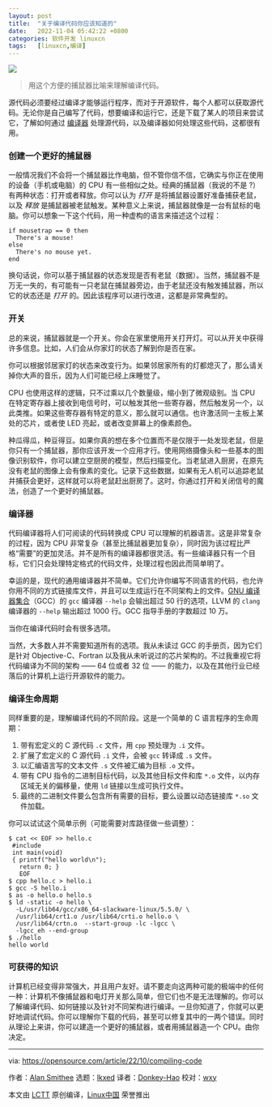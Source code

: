 ```yaml
---
layout: post
title:	"关于编译代码你应该知道的"
date:	2022-11-04 05:42:22 +0800 
categories:	软件开发 linuxcn 
tags:	[linuxcn,编译]
---
```



![](/Asserts/Images//attachment/album/202211/04/054126nec50keexencosc4.jpg)



> 
> 用这个方便的捕鼠器比喻来理解编译代码。
> 
> 
> 


源代码必须要经过编译才能够运行程序，而对于开源软件，每个人都可以获取源代码。无论你是自己编写了代码，想要编译和运行它，还是下载了某人的项目来尝试它，了解如何通过 [编译器](https://opensource.com/article/19/5/primer-assemblers-compilers-interpreters) 处理源代码，以及编译器如何处理这些代码，这都很有用。


### 创建一个更好的捕鼠器


一般情况我们不会将一个捕鼠器比作电脑，但不管你信不信，它确实与你正在使用的设备（手机或电脑）的 CPU 有一些相似之处。经典的捕鼠器（我说的不是 ?）有两种状态：打开或者释放。你可以认为 *打开* 是将捕鼠器设置好准备捕获老鼠，以及 *释放* 是捕鼠器被老鼠触发。某种意义上来说，捕鼠器就像是一台有鼠标的电脑。你可以想象一下这个代码，用一种虚构的语言来描述这个过程：



```
if mousetrap == 0 then
  There's a mouse!
else
  There's no mouse yet.
end

```

换句话说，你可以基于捕鼠器的状态发现是否有老鼠（数据）。当然，捕鼠器不是万无一失的，有可能有一只老鼠在捕鼠器旁边，由于老鼠还没有触发捕鼠器，所以它的状态还是 *打开* 的。因此该程序可以进行改进，这都是非常典型的。


### 开关


总的来说，捕鼠器就是一个开关。你会在家里使用开关打开灯。可以从开关中获得许多信息。比如，人们会从你家灯的状态了解到你是否在家。


你可以根据邻居家灯的状态来改变行为。如果邻居家所有的灯都熄灭了，那么请关掉你大声的音乐，因为人们可能已经上床睡觉了。


CPU 也使用这样的逻辑，只不过乘以几个数量级，缩小到了微观级别。当 CPU 在特定寄存器上接收到电信号时，可以触发其他一些寄存器，然后触发另一个，以此类推。如果这些寄存器有特定的意义，那么就可以通信。也许激活同一主板上某处的芯片，或者使 LED 亮起，或者改变屏幕上的像素颜色。


种瓜得瓜，种豆得豆。如果你真的想在多个位置而不是仅限于一处发现老鼠，但是你只有一个捕鼠器，那你应该开发一个应用才行。使用网络摄像头和一些基本的图像识别软件，你可以建立空厨房的模型，然后扫描变化。当老鼠进入厨房，在原先没有老鼠的图像上会有像素的变化。记录下这些数据，如果有无人机可以追踪老鼠并捕获会更好，这样就可以将老鼠赶出厨房了。这时，你通过打开和关闭信号的魔法，创造了一个更好的捕鼠器。


### 编译器


代码编译器将人们可阅读的代码转换成 CPU 可以理解的机器语言。这是非常复杂的过程，因为 CPU 非常复杂（甚至比捕鼠器更加复杂），同时因为该过程比严格“需要”的更加灵活。并不是所有的编译器都很灵活。有一些编译器只有一个目标，它们只会处理特定格式的代码文件，处理过程也因此而简单明了。


幸运的是，现代的通用编译器并不简单。它们允许你编写不同语言的代码，也允许你用不同的方式链接库文件，并且可以生成运行在不同架构上的文件。[GNU 编译器集合](https://opensource.com/article/22/5/gnu-c-compiler)（GCC）的 `gcc` 编译器 `--help` 会输出超过 50 行的选项，LLVM 的 `clang` 编译器的 `--help` 输出超过 1000 行。GCC 指导手册的字数超过 10 万。


当你在编译代码时会有很多选项。


当然，大多数人并不需要知道所有的选项。我从未读过 GCC 的手册页，因为它们是针对 Objective-C、Fortran 以及我从未听说过的芯片架构的。不过我重视它将代码编译为不同的架构 —— 64 位或者 32 位 —— 的能力，以及在其他行业已经落后的计算机上运行开源软件的能力。


### 编译生命周期


同样重要的是，理解编译代码的不同阶段。这是一个简单的 C 语言程序的生命周期：


1. 带有宏定义的 C 源代码 `.c` 文件，用 `cpp` 预处理为 `.i` 文件。
2. 扩展了宏定义的 C 源代码 `.i` 文件，会被 `gcc` 转译成 `.s` 文件。
3. 以汇编语言写的文本文件 `.s` 文件被汇编为目标 `.o` 文件。
4. 带有 CPU 指令的二进制目标代码，以及其他目标文件和库 `*.o` 文件，以内存区域无关的偏移量，使用 `ld` 链接以生成可执行文件。
5. 最终的二进制文件要么包含所有需要的目标，要么设置以动态链接库 `*.so` 文件加载。


你可以试试这个简单示例（可能需要对库路径做一些调整）：



```
$ cat << EOF >> hello.c
 #include
 int main(void)
 { printf("hello world\n");
   return 0; }
   EOF
$ cpp hello.c > hello.i
$ gcc -S hello.i
$ as -o hello.o hello.s
$ ld -static -o hello \
  -L/usr/lib64/gcc/x86_64-slackware-linux/5.5.0/ \
  /usr/lib64/crt1.o /usr/lib64/crti.o hello.o \
  /usr/lib64/crtn.o  --start-group -lc -lgcc \
  -lgcc_eh --end-group
$ ./hello
hello world

```

### 可获得的知识


计算机已经变得非常强大，并且用户友好。请不要走向这两种可能的极端中的任何一种：计算机不像捕鼠器和电灯开关那么简单，但它们也不是无法理解的。你可以了解编译代码、如何链接以及针对不同架构进行编译。一旦你知道了，你就可以更好地调试代码。你可以理解你下载的代码，甚至可以修复其中的一两个错误。同时从理论上来讲，你可以建造一个更好的捕鼠器，或者用捕鼠器造一个 CPU。由你决定。




---


via: <https://opensource.com/article/22/10/compiling-code>


作者：[Alan Smithee](https://opensource.com/users/alansmithee) 选题：[lkxed](https://github.com/lkxed) 译者：[Donkey-Hao](https://github.com/Donkey-Hao) 校对：[wxy](https://github.com/wxy)


本文由 [LCTT](https://github.com/LCTT/TranslateProject) 原创编译，[Linux中国](https://linux.cn/) 荣誉推出
